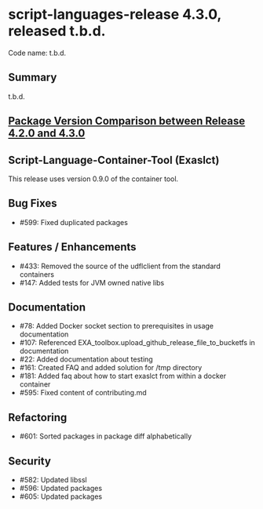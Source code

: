 # script-languages-release 4.3.0, released t.b.d.

Code name: t.b.d.

## Summary

t.b.d.

## [Package Version Comparison between Release 4.2.0 and 4.3.0](package_diffs/4.3.0/README.md)
  
## Script-Language-Container-Tool (Exaslct)

This release uses version 0.9.0 of the container tool.

## Bug Fixes

 - #599: Fixed duplicated packages

## Features / Enhancements

 - #433: Removed the source of the udflclient from the standard containers
 - #147: Added tests for JVM owned native libs

## Documentation

 - #78: Added Docker socket section to prerequisites in usage documentation
 - #107: Referenced EXA_toolbox.upload_github_release_file_to_bucketfs in documentation
 - #22: Added documentation about testing
 - #161: Created FAQ and added solution for /tmp directory
 - #181: Added faq about how to start exaslct from within a docker container
 - #595: Fixed content of contributing.md

## Refactoring

- #601: Sorted packages in package diff alphabetically

## Security

 - #582: Updated libssl
 - #596: Updated packages
 - #605: Updated packages
